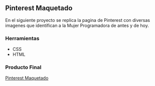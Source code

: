 ## Pinterest Maquetado  
En el siguiente proyecto se replica la pagina de Pinterest con diversas imagenes que identifican a la Mujer Programadora de antes y de hoy.  
### Herramientas    
- CSS
- HTML  

### Producto Final
[Pinterest Maquetado]()

